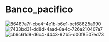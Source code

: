 # Banco_pacifico
![86487a7f-cbe4-4e1b-b6e1-bcf68625a990](https://github.com/JosephEspinoza99/Banco_pacifico/assets/135384637/8097d482-06dc-42f7-9620-aaf346a2782d)
![7433bd31-dd8d-4aad-8a4c-726a210407a7](https://github.com/JosephEspinoza99/Banco_pacifico/assets/135384637/3c235004-ef63-4547-abe7-d7205dd7fdce)
![cb6c61d9-d6c4-4443-92b5-d00f8507ed73](https://github.com/JosephEspinoza99/Banco_pacifico/assets/135384637/b1aa608a-35c9-4b67-94e4-a49ca22334f5)
